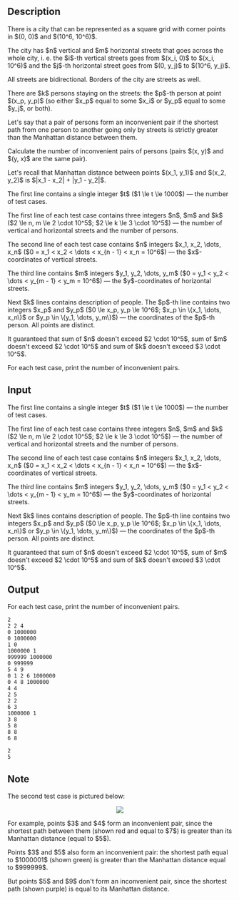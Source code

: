 ## Description

<div><p>There is a city that can be represented as a square grid with corner points in $(0, 0)$ and $(10^6, 10^6)$.</p><p>The city has $n$ vertical and $m$ horizontal streets that goes across the whole city, i.&nbsp;e. the $i$-th vertical streets goes from $(x_i, 0)$ to $(x_i, 10^6)$ and the $j$-th horizontal street goes from $(0, y_j)$ to $(10^6, y_j)$. </p><p>All streets are bidirectional. Borders of the city are streets as well.</p><p>There are $k$ persons staying <span class="tex-font-style-it">on the streets</span>: the $p$-th person at point $(x_p, y_p)$ (so either $x_p$ equal to some $x_i$ or $y_p$ equal to some $y_j$, or both).</p><p>Let's say that a pair of persons form an <span class="tex-font-style-it">inconvenient pair</span> if the shortest path from one person to another going only by streets is <span class="tex-font-style-it">strictly greater</span> than the Manhattan distance between them.</p><p>Calculate the number of inconvenient pairs of persons (pairs $(x, y)$ and $(y, x)$ are the same pair).</p><p>Let's recall that Manhattan distance between points $(x_1, y_1)$ and $(x_2, y_2)$ is $|x_1 - x_2| + |y_1 - y_2|$.</p></div><div class="input-specification"><p>The first line contains a single integer $t$ ($1 \le t \le 1000$)&nbsp;— the number of test cases.</p><p>The first line of each test case contains three integers $n$, $m$ and $k$ ($2 \le n, m \le 2 \cdot 10^5$; $2 \le k \le 3 \cdot 10^5$)&nbsp;— the number of vertical and horizontal streets and the number of persons.</p><p>The second line of each test case contains $n$ integers $x_1, x_2, \dots, x_n$ ($0 = x_1 &lt; x_2 &lt; \dots &lt; x_{n - 1} &lt; x_n = 10^6$)&nbsp;— the $x$-coordinates of vertical streets.</p><p>The third line contains $m$ integers $y_1, y_2, \dots, y_m$ ($0 = y_1 &lt; y_2 &lt; \dots &lt; y_{m - 1} &lt; y_m = 10^6$)&nbsp;— the $y$-coordinates of horizontal streets.</p><p>Next $k$ lines contains description of people. The $p$-th line contains two integers $x_p$ and $y_p$ ($0 \le x_p, y_p \le 10^6$; $x_p \in \{x_1, \dots, x_n\}$ or $y_p \in \{y_1, \dots, y_m\}$)&nbsp;— the coordinates of the $p$-th person. All points are distinct.</p><p>It guaranteed that sum of $n$ doesn't exceed $2 \cdot 10^5$, sum of $m$ doesn't exceed $2 \cdot 10^5$ and sum of $k$ doesn't exceed $3 \cdot 10^5$.</p></div><div class="output-specification"><p>For each test case, print the number of inconvenient pairs.</p></div>

## Input

<p>The first line contains a single integer $t$ ($1 \le t \le 1000$)&nbsp;— the number of test cases.</p><p>The first line of each test case contains three integers $n$, $m$ and $k$ ($2 \le n, m \le 2 \cdot 10^5$; $2 \le k \le 3 \cdot 10^5$)&nbsp;— the number of vertical and horizontal streets and the number of persons.</p><p>The second line of each test case contains $n$ integers $x_1, x_2, \dots, x_n$ ($0 = x_1 &lt; x_2 &lt; \dots &lt; x_{n - 1} &lt; x_n = 10^6$)&nbsp;— the $x$-coordinates of vertical streets.</p><p>The third line contains $m$ integers $y_1, y_2, \dots, y_m$ ($0 = y_1 &lt; y_2 &lt; \dots &lt; y_{m - 1} &lt; y_m = 10^6$)&nbsp;— the $y$-coordinates of horizontal streets.</p><p>Next $k$ lines contains description of people. The $p$-th line contains two integers $x_p$ and $y_p$ ($0 \le x_p, y_p \le 10^6$; $x_p \in \{x_1, \dots, x_n\}$ or $y_p \in \{y_1, \dots, y_m\}$)&nbsp;— the coordinates of the $p$-th person. All points are distinct.</p><p>It guaranteed that sum of $n$ doesn't exceed $2 \cdot 10^5$, sum of $m$ doesn't exceed $2 \cdot 10^5$ and sum of $k$ doesn't exceed $3 \cdot 10^5$.</p>

## Output

<p>For each test case, print the number of inconvenient pairs.</p>





```input1
2
2 2 4
0 1000000
0 1000000
1 0
1000000 1
999999 1000000
0 999999
5 4 9
0 1 2 6 1000000
0 4 8 1000000
4 4
2 5
2 2
6 3
1000000 1
3 8
5 8
8 8
6 8
```




```output1
2
5
```



## Note

<p>The second test case is pictured below: </p><center> <img class="tex-graphics" src="file://3aBkNnpD.png" style="max-width: 100.0%;max-height: 100.0%;"> </center><p>For example, points $3$ and $4$ form an inconvenient pair, since the shortest path between them (shown red and equal to $7$) is greater than its Manhattan distance (equal to $5$).</p><p>Points $3$ and $5$ also form an inconvenient pair: the shortest path equal to $1000001$ (shown green) is greater than the Manhattan distance equal to $999999$.</p><p>But points $5$ and $9$ don't form an inconvenient pair, since the shortest path (shown purple) is equal to its Manhattan distance.</p>
